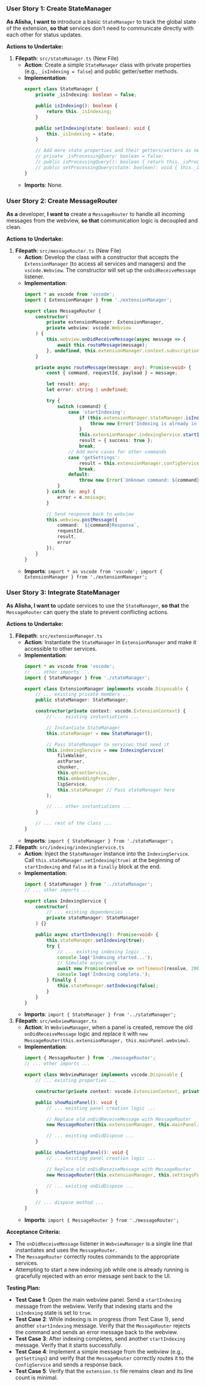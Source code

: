### User Story 1: Create StateManager
**As Alisha, I want to** introduce a basic `StateManager` to track the global state of the extension, **so that** services don't need to communicate directly with each other for status updates.

**Actions to Undertake:**
1.  **Filepath**: `src/stateManager.ts` (New File)
    -   **Action**: Create a simple `StateManager` class with private properties (e.g., `_isIndexing = false`) and public getter/setter methods.
    -   **Implementation**:
        ```typescript
        export class StateManager {
            private _isIndexing: boolean = false;

            public isIndexing(): boolean {
                return this._isIndexing;
            }

            public setIndexing(state: boolean): void {
                this._isIndexing = state;
            }

            // Add more state properties and their getters/setters as needed
            // private _isProcessingQuery: boolean = false;
            // public isProcessingQuery(): boolean { return this._isProcessingQuery; }
            // public setProcessingQuery(state: boolean): void { this._isProcessingQuery = state; }
        }
        ```
    -   **Imports**: None.

### User Story 2: Create MessageRouter
**As a** developer, **I want to** create a `MessageRouter` to handle all incoming messages from the webview, **so that** communication logic is decoupled and clean.

**Actions to Undertake:**
1.  **Filepath**: `src/messageRouter.ts` (New File)
    -   **Action**: Develop the class with a constructor that accepts the `ExtensionManager` (to access all services and managers) and the `vscode.Webview`. The constructor will set up the `onDidReceiveMessage` listener.
    -   **Implementation**:
        ```typescript
        import * as vscode from 'vscode';
        import { ExtensionManager } from './extensionManager';

        export class MessageRouter {
            constructor(
                private extensionManager: ExtensionManager,
                private webview: vscode.Webview
            ) {
                this.webview.onDidReceiveMessage(async message => {
                    await this.routeMessage(message);
                }, undefined, this.extensionManager.context.subscriptions);
            }

            private async routeMessage(message: any): Promise<void> {
                const { command, requestId, payload } = message;

                let result: any;
                let error: string | undefined;

                try {
                    switch (command) {
                        case 'startIndexing':
                            if (this.extensionManager.stateManager.isIndexing()) {
                                throw new Error('Indexing is already in progress.');
                            }
                            this.extensionManager.indexingService.startIndexing();
                            result = { success: true };
                            break;
                        // Add more cases for other commands
                        case 'getSettings':
                            result = this.extensionManager.configService.getSettings(); // Assuming ConfigService has a getSettings method
                            break;
                        default:
                            throw new Error(`Unknown command: ${command}`);
                    }
                } catch (e: any) {
                    error = e.message;
                }

                // Send response back to webview
                this.webview.postMessage({
                    command: `${command}Response`,
                    requestId,
                    result,
                    error
                });
            }
        }
        ```
    -   **Imports**: `import * as vscode from 'vscode'; import { ExtensionManager } from './extensionManager';`

### User Story 3: Integrate StateManager
**As Alisha, I want to** update services to use the `StateManager`, **so that** the `MessageRouter` can query the state to prevent conflicting actions.

**Actions to Undertake:**
1.  **Filepath**: `src/extensionManager.ts`
    -   **Action**: Instantiate the `StateManager` in `ExtensionManager` and make it accessible to other services.
    -   **Implementation**:
        ```typescript
        import * as vscode from 'vscode';
        // ... other imports ...
        import { StateManager } from './stateManager';

        export class ExtensionManager implements vscode.Disposable {
            // ... existing private members ...
            public stateManager: StateManager;

            constructor(private context: vscode.ExtensionContext) {
                // ... existing instantiations ...

                // Instantiate StateManager
                this.stateManager = new StateManager();

                // Pass StateManager to services that need it
                this.indexingService = new IndexingService(
                    fileWalker,
                    astParser,
                    chunker,
                    this.qdrantService,
                    this.embeddingProvider,
                    lspService,
                    this.stateManager // Pass stateManager here
                );

                // ... other instantiations ...
            }

            // ... rest of the class ...
        }
        ```
    -   **Imports**: `import { StateManager } from './stateManager';`
2.  **Filepath**: `src/indexing/indexingService.ts`
    -   **Action**: Inject the `StateManager` instance into the `IndexingService`. Call `this.stateManager.setIndexing(true)` at the beginning of `startIndexing` and `false` in a `finally` block at the end.
    -   **Implementation**:
        ```typescript
        import { StateManager } from '../stateManager';
        // ... other imports ...

        export class IndexingService {
            constructor(
                // ... existing dependencies ...
                private stateManager: StateManager
            ) {}

            public async startIndexing(): Promise<void> {
                this.stateManager.setIndexing(true);
                try {
                    // ... existing indexing logic ...
                    console.log('Indexing started...');
                    // Simulate async work
                    await new Promise(resolve => setTimeout(resolve, 2000));
                    console.log('Indexing complete.');
                } finally {
                    this.stateManager.setIndexing(false);
                }
            }
        }
        ```
    -   **Imports**: `import { StateManager } from '../stateManager';`
3.  **Filepath**: `src/webviewManager.ts`
    -   **Action**: In `WebviewManager`, when a panel is created, remove the old `onDidReceiveMessage` logic and replace it with `new MessageRouter(this.extensionManager, this.mainPanel.webview)`.
    -   **Implementation**:
        ```typescript
        import { MessageRouter } from './messageRouter';
        // ... other imports ...

        export class WebviewManager implements vscode.Disposable {
            // ... existing properties ...

            constructor(private context: vscode.ExtensionContext, private extensionManager: ExtensionManager) {}

            public showMainPanel(): void {
                // ... existing panel creation logic ...

                // Replace old onDidReceiveMessage with MessageRouter
                new MessageRouter(this.extensionManager, this.mainPanel.webview);

                // ... existing onDidDispose ...
            }

            public showSettingsPanel(): void {
                // ... existing panel creation logic ...

                // Replace old onDidReceiveMessage with MessageRouter
                new MessageRouter(this.extensionManager, this.settingsPanel.webview);

                // ... existing onDidDispose ...
            }

            // ... dispose method ...
        }
        ```
    -   **Imports**: `import { MessageRouter } from './messageRouter';`

**Acceptance Criteria:**
- The `onDidReceiveMessage` listener in `WebviewManager` is a single line that instantiates and uses the `MessageRouter`.
- The `MessageRouter` correctly routes commands to the appropriate services.
- Attempting to start a new indexing job while one is already running is gracefully rejected with an error message sent back to the UI.

**Testing Plan:**
- **Test Case 1**: Open the main webview panel. Send a `startIndexing` message from the webview. Verify that indexing starts and the `isIndexing` state is set to `true`.
- **Test Case 2**: While indexing is in progress (from Test Case 1), send another `startIndexing` message. Verify that the `MessageRouter` rejects the command and sends an error message back to the webview.
- **Test Case 3**: After indexing completes, send another `startIndexing` message. Verify that it starts successfully.
- **Test Case 4**: Implement a simple message from the webview (e.g., `getSettings`) and verify that the `MessageRouter` correctly routes it to the `ConfigService` and sends a response back.
- **Test Case 5**: Verify that the `extension.ts` file remains clean and its line count is minimal.

